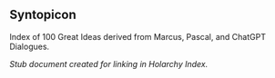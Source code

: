 ## Syntopicon

Index of 100 Great Ideas derived from Marcus, Pascal, and ChatGPT Dialogues.

_Stub document created for linking in Holarchy Index._